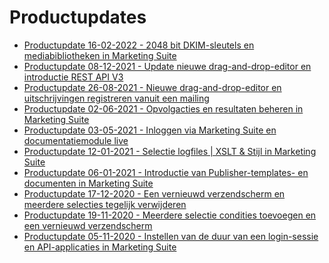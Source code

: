 # Productupdates
* [Productupdate 16-02-2022 - 2048 bit DKIM-sleutels en mediabibliotheken in Marketing Suite](./productupdate20220216)
* [Productupdate 08-12-2021 - Update nieuwe drag-and-drop-editor en introductie REST API V3](./productupdate20211208)
* [Productupdate 26-08-2021 - Nieuwe drag-and-drop-editor en uitschrijvingen registreren vanuit een mailing](./productupdate20210826)
* [Productupdate 02-06-2021 - Opvolgacties en resultaten beheren in Marketing Suite](./productupdate20210602)
* [Productupdate 03-05-2021 - Inloggen via Marketing Suite en documentatiemodule live](./productupdate20210305)
* [Productupdate 12-01-2021 - Selectie logfiles | XSLT & Stijl in Marketing Suite](./productupdate20210112)
* [Productupdate 06-01-2021 - Introductie van Publisher-templates- en documenten in Marketing Suite
](./productupdate20210106)
* [Productupdate 17-12-2020 - Een vernieuwd verzendscherm en meerdere selecties tegelijk verwijderen
](./productupdate20201217)
* [Productupdate 19-11-2020 - Meerdere selectie condities toevoegen en een vernieuwd verzendscherm
](./productupdate20201119)
* [Productupdate 05-11-2020 - Instellen van de duur van een login-sessie en API-applicaties in Marketing Suite
](./productupdate20201105)
